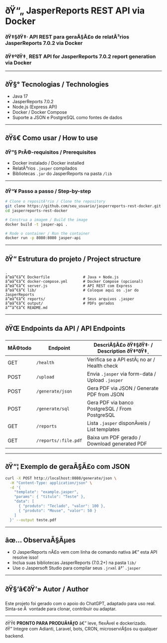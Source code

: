 # ðŸ“„ JasperReports REST API via Docker

### ðŸ‡§ðŸ‡· API REST para geraÃ§Ã£o de relatÃ³rios JasperReports 7.0.2 via Docker  
### ðŸ‡ºðŸ‡¸ REST API for JasperReports 7.0.2 report generation via Docker

---

## ðŸ§° Tecnologias / Technologies

- Java 17
- JasperReports 7.0.2
- Node.js (Express API)
- Docker / Docker Compose
- Suporte a JSON e PostgreSQL como fontes de dados

---

## ðŸš€ Como usar / How to use

### ðŸ”§ PrÃ©-requisitos / Prerequisites

- Docker instalado / Docker installed
- RelatÃ³rios `.jasper` compilados
- Bibliotecas `.jar` do JasperReports na pasta `/lib`

---

### ðŸ“¥ Passo a passo / Step-by-step

```bash
# Clone o repositÃ³rio / Clone the repository
git clone https://github.com/seu_usuario/jasperreports-rest-docker.git
cd jasperreports-rest-docker

# Construa a imagem / Build the image
docker build -t jasper-api .

# Rode o container / Run the container
docker run -p 8080:8080 jasper-api
```

---

## ðŸ“ Estrutura do projeto / Project structure

```
.
â”œâ”€â”€ Dockerfile               # Java + Node.js
â”œâ”€â”€ docker-compose.yml       # Docker Compose (opcional)
â”œâ”€â”€ server.js                # API REST com Express
â”œâ”€â”€ lib/                     # Coloque aqui os .jar do JasperReports
â”œâ”€â”€ reports/                 # Seus arquivos .jasper
â”œâ”€â”€ output/                  # PDFs gerados
â””â”€â”€ README.md
```

---

## ðŸŒ Endpoints da API / API Endpoints

| MÃ©todo | Endpoint             | DescriÃ§Ã£o ðŸ‡§ðŸ‡· / Description ðŸ‡ºðŸ‡¸                      |
|--------|----------------------|----------------------------------------------------|
| GET    | `/health`            | Verifica se a API estÃ¡ no ar / Health check       |
| POST   | `/upload`            | Envia `.jasper` via form-data / Upload `.jasper`  |
| POST   | `/generate/json`     | Gera PDF via JSON / Generate PDF from JSON        |
| POST   | `/generate/sql`      | Gera PDF via banco PostgreSQL / From PostgreSQL   |
| GET    | `/reports`           | Lista `.jasper` disponÃ­veis / List templates      |
| GET    | `/reports/:file.pdf` | Baixa um PDF gerado / Download generated PDF      |

---

## ðŸ“¦ Exemplo de geraÃ§Ã£o com JSON

```bash
curl -X POST http://localhost:8080/generate/json \
  -H "Content-Type: application/json" \
  -d '{
    "template": "example.jasper",
    "params": { "titulo": "Teste" },
    "data": [
      { "produto": "Teclado", "valor": 100 },
      { "produto": "Mouse", "valor": 50 }
    ]
  }' --output teste.pdf
```

---

## âœ… ObservaÃ§Ãµes

- O JasperReports nÃ£o vem com linha de comando nativa â€” esta API resolve isso!
- Inclua suas bibliotecas JasperReports (7.0.2+) na pasta `lib/`
- Use o Jaspersoft Studio para compilar seus `.jrxml` â†’ `.jasper`

---

## ðŸ§‘â€ðŸ’» Autor / Author

Este projeto foi gerado com o apoio do ChatGPT, adaptado para uso real.  
Sinta-se Ã  vontade para clonar, contribuir ou adaptar.

---

ðŸŸ¢ **PRONTO PARA PRODUÃ‡ÃƒO** â€” leve, flexÃ­vel e dockerizado.  
ðŸ” Integre com Adianti, Laravel, bots, CRON, microserviÃ§os ou qualquer backend.
